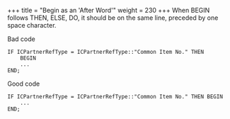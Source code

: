 +++
title = "Begin as an 'After Word'"
weight = 230
+++
When BEGIN follows THEN, ELSE, DO, it should be on the same line, preceded by one space character.

Bad code

```al
IF ICPartnerRefType = ICPartnerRefType::"Common Item No." THEN
    BEGIN
    ...
END;
```

Good code

```
IF ICPartnerRefType = ICPartnerRefType::"Common Item No." THEN BEGIN
    ...
END;
```

